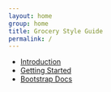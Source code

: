 ```yaml
---
layout: home
group: home
title: Grocery Style Guide
permalink: /
---
```




- [Introduction](/docs/introduction.html)
- [Getting Started](/docs/getting-started.html)
- [Bootstrap Docs](/docs/bootstrap/getting-started/introduction.html)
